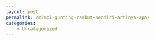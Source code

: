 ```yaml
---
layout: post
permalink: /mimpi-gunting-rambut-sendiri-artinya-apa/
categories:
    - Uncategorized
---
```


